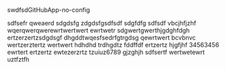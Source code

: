 swdfsdGitHubApp-no-config


sdfsefr
qweaerd
sdgdsfg
zdgdsfgsdfsdf
sdgfdfg
sdfsdf
vbcjhfjzhf
wqerqwerqwerewrtwertwert
ewrtwetr
sdgwertgwerthjgdghfdgh
ertzerzertzsdgdsgf
dhgddtwqesfsedrfgtrgdsg
qewrtwert bcvbnvc
wertzerztertz
wertwert
hdhdhd
trdhgdtz
fddffdf
ertzertz
hjgfjhf
34563456
ewrtert
ertzertz
ewtezerzrtz
tzuiuz6789
gjzghjh
sdfsertf
wertwetewrt
uztfztfh
